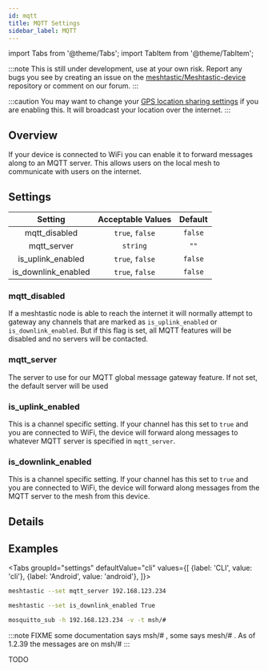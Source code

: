 ```yaml
---
id: mqtt
title: MQTT Settings
sidebar_label: MQTT
---
```


import Tabs from '@theme/Tabs';
import TabItem from '@theme/TabItem';

:::note
This is still under development, use at your own risk. Report any bugs you see by creating an issue on the [meshtastic/Meshtastic-device](https://github.com/meshtastic/Meshtastic-device) repository or comment on our forum.
:::

:::caution
You may want to change your [GPS location sharing settings](gps#location_share) if you are enabling this. It will broadcast your location over the internet.
:::

## Overview

If your device is connected to WiFi you can enable it to forward messages along to an MQTT server. This allows users on the local mesh to communicate with users on the internet.

## Settings

|       Setting       | Acceptable Values | Default |
| :-----------------: | :---------------: | :-----: |
|    mqtt_disabled    |  `true`, `false`  | `false` |
|     mqtt_server     |     `string`      |  `""`   |
|  is_uplink_enabled  |  `true`, `false`  | `false` |
| is_downlink_enabled |  `true`, `false`  | `false` |

### mqtt_disabled

If a meshtastic node is able to reach the internet it will normally attempt to gateway any channels that are marked as `is_uplink_enabled` or `is_downlink_enabled`. But if this flag is set, all MQTT features will be disabled and no servers will be contacted.

### mqtt_server

The server to use for our MQTT global message gateway feature. If not set, the default server will be used

### is_uplink_enabled

This is a channel specific setting. If your channel has this set to `true` and you are connected to WiFi, the device will forward along messages to whatever MQTT server is specified in `mqtt_server`.

### is_downlink_enabled

This is a channel specific setting. If your channel has this set to `true` and you are connected to WiFi, the device will forward along messages from the MQTT server to the mesh from this device.

## Details

<!--- TODO --->

## Examples

<Tabs
groupId="settings"
defaultValue="cli"
values={[
{label: 'CLI', value: 'cli'},
{label: 'Android', value: 'android'},
]}>
<TabItem value="cli">

```bash title="Set server"
meshtastic --set mqtt_server 192.168.123.234
```

```bash title="Enable MQTT server to mesh"
meshtastic --set is_downlink_enabled True
```

```bash title="View raw encoded messages using mosquitto"
mosquitto_sub -h 192.168.123.234 -v -t msh/#
```

:::note
FIXME some documentation says msh/# , some says mesh/# . As of 1.2.39 the messages are on msh/#
:::
</TabItem>
<TabItem value="android">

TODO

  </TabItem>
</Tabs>
